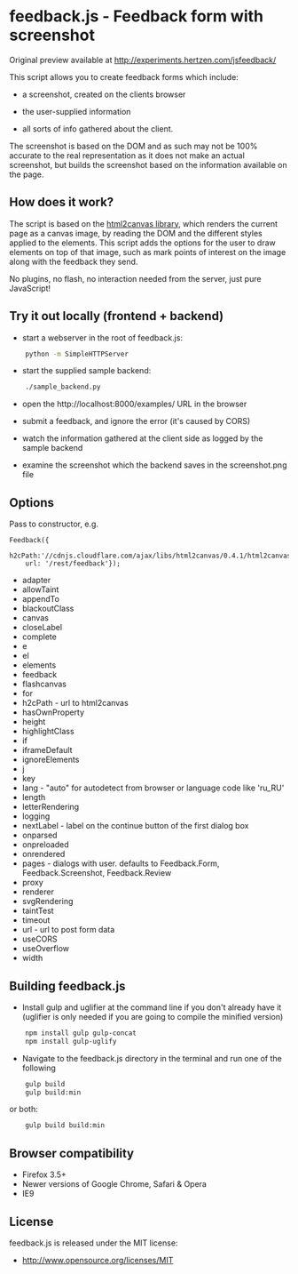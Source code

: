 feedback.js - Feedback form with screenshot
===========================================

Original preview available at http://experiments.hertzen.com/jsfeedback/

This script allows you to create feedback forms which include:

- a screenshot, created on the clients browser

- the user-supplied information

- all sorts of info gathered about the client.

The screenshot is based on the DOM and as such may not be 100% accurate to the real representation as it does not make an actual screenshot, but builds the screenshot based on the information available on the page.

## How does it work? ##

The script is based on the <a href="http://html2canvas.hertzen.com/">html2canvas library</a>, which renders the current page as a canvas image, by reading the DOM and the different styles applied to the elements. This script adds the options for the user to draw elements on top of that image, such as mark points of interest on the image along with the feedback they send.

No plugins, no flash, no interaction needed from the server, just pure JavaScript!

## Try it out locally (frontend + backend) ##

- start a webserver in the root of feedback.js:
```bash
    python -m SimpleHTTPServer
```

- start the supplied sample backend:
```bash
    ./sample_backend.py
```

- open the http://localhost:8000/examples/ URL in the browser

- submit a feedback, and ignore the error (it's caused by CORS)

- watch the information gathered at the client side as logged by the sample backend

- examine the screenshot which the backend saves in the screenshot.png file

## Options ##

Pass to constructor, e.g.

    Feedback({
        h2cPath:'//cdnjs.cloudflare.com/ajax/libs/html2canvas/0.4.1/html2canvas.min.js',
        url: '/rest/feedback'});

* adapter
* allowTaint
* appendTo
* blackoutClass
* canvas
* closeLabel
* complete
* e
* el
* elements
* feedback
* flashcanvas
* for
* h2cPath - url to html2canvas
* hasOwnProperty
* height
* highlightClass
* if
* iframeDefault
* ignoreElements
* j
* key
* lang - "auto" for autodetect from browser or language code like 'ru_RU'
* length
* letterRendering
* logging
* nextLabel - label on the continue button of the first dialog box
* onparsed
* onpreloaded
* onrendered
* pages - dialogs with user.  defaults to Feedback.Form, Feedback.Screenshot, Feedback.Review
* proxy
* renderer
* svgRendering
* taintTest
* timeout
* url - url to post form data
* useCORS
* useOverflow
* width

## Building feedback.js ##

- Install gulp and uglifier at the command line if you don't already have it (uglifier is only needed if you are going to compile the minified version)
```bash
    npm install gulp gulp-concat
    npm install gulp-uglify
```

- Navigate to the feedback.js directory in the terminal and run one of the following
```bash
    gulp build
    gulp build:min
```
  or both:
```bash
    gulp build build:min
```

## Browser compatibility ##

 - Firefox 3.5+
 - Newer versions of Google Chrome, Safari & Opera
 - IE9

## License ##
 
feedback.js is released under the MIT license:

* http://www.opensource.org/licenses/MIT
